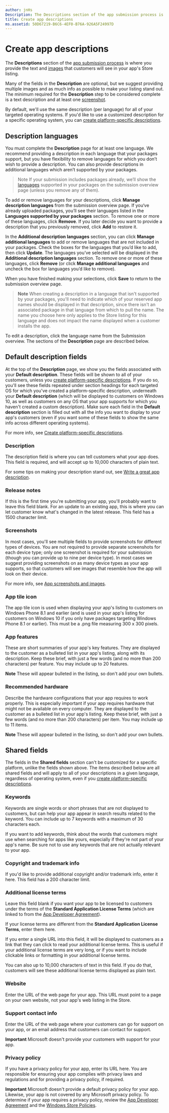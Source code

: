 ```yaml
---
author: jnHs
Description: The Descriptions section of the app submission process is where you provide the text and images that customers will see in your app's Store listing.
title: Create app descriptions
ms.assetid: 50D67219-B6C6-4EF0-B76A-926A5F24997D
---
```


# Create app descriptions


The **Descriptions** section of the [app submission process](app-submissions.md) is where you provide the text and [images](app-screenshots-and-images.md) that customers will see in your app's Store listing.

Many of the fields in the **Description** are optional, but we suggest providing multiple images and as much info as possible to make your listing stand out. The minimum required for the **Description** step to be considered complete is a text description and at least one [screenshot](app-screenshots-and-images.md).

By default, we'll use the same description (per language) for all of your targeted operating systems. If you'd like to use a customized description for a specific operating system, you can [create platform-specific descriptions](create-platform-specific-descriptions.md).

## Description languages

You must complete the **Description** page for at least one language. We recommend providing a description in each language that your packages support, but you have flexibility to remove languages for which you don’t wish to provide a description. You can also provide descriptions in additional languages which aren’t supported by your packages.

> Note  If your submission includes packages already, we’ll show the [languages](supported-languages.md) supported in your packages on the submission overview page (unless you remove any of them).

To add or remove languages for your descriptions, click **Manage description languages** from the submission overview page. If you‘ve already uploaded packages, you’ll see their languages listed in the **Languages supported by your packages** section. To remove one or more of these languages, click **Remove**. If you later decide you want to provide a description that you previously removed, click **Add** to restore it.

In the **Additional description languages** section, you can click **Manage additional languages** to add or remove languages that are not included in your packages. Check the boxes for the languages that you’d like to add, then click **Update**. The languages you’ve selected will be displayed in the **Additional description languages** section. To remove one or more of these languages, click **Remove** (or click **Manage additional languages** and uncheck the box for languages you’d like to remove).

When you have finished making your selections, click **Save** to return to the submission overview page.

> **Note** When creating a description in a language that isn't supported by your packages, you'll need to indicate which of your reserved app names should be displayed in that description, since there isn't an associated package in that language from which to pull the name. The name you choose here only applies to the Store listing for this language and does not impact the name displayed when a customer installs the app.

To edit a description, click the language name from the Submission overview. The sections of the **Description** page are described below.

## Default description fields


At the top of the **Description** page, we show you the fields associated with your **Default description**. These fields will be shown to all of your customers, unless you [create platform-specific descriptions](create-platform-specific-descriptions.md). If you do so, you'll see these fields repeated under section headings for each targeted OS for which you've created a platform-specific description, underneath your **Default description** (which will be displayed to customers on Windows 10, as well as customers on any OS that your app supports for which you haven't created a custom description). Make sure each field in the **Default description** section is filled out with all the info you want to display to your app's customers (even if you want some of these fields to show the same info across different operating systems).

For more info, see [Create platform-specific descriptions](create-platform-specific-descriptions.md).

### Description

The description field is where you can tell customers what your app does. This field is required, and will accept up to 10,000 characters of plain text.

For some tips on making your description stand out, see [Write a great app description](write-a-great-app-description.md).

### Release notes

If this is the first time you're submitting your app, you'll probably want to leave this field blank. For an update to an existing app, this is where you can let customer know what's changed in the latest release. This field has a 1500 character limit.

### Screenshots

In most cases, you'll see multiple fields to provide screenshots for different types of devices. You are not required to provide separate screenshots for each device type; only one screenshot is required for your submission (though you can provide up to nine per device type). In most cases we suggest providing screenshots on as many device types as your app supports, so that customers will see images that resemble how the app will look on their device.

For more info, see [App screenshots and images](app-screenshots-and-images.md).

### App tile icon

The app tile icon is used when displaying your app's listing to customers on Windows Phone 8.1 and earlier (and is used in your app's listing for customers on Windows 10 if you only have packages targeting Windows Phone 8.1 or earlier). This must be a .png file measuring 300 x 300 pixels.

### App features

These are short summaries of your app's key features. They are displayed to the customer as a bulleted list in your app's listing, along with its description. Keep these brief, with just a few words (and no more than 200 characters) per feature. You may include up to 20 features.

**Note**  These will appear bulleted in the listing, so don't add your own bullets.

 

### Recommended hardware

Describe the hardware configurations that your app requires to work properly. This is especially important if your app requires hardware that might not be available on every computer. They are displayed to the customer as a bulleted list in your app's listing. Keep these brief, with just a few words (and no more than 200 characters) per item. You may include up to 11 items.

**Note**  These will appear bulleted in the listing, so don't add your own bullets.

 

## Shared fields


The fields in the **Shared fields** section can't be customized for a specific platform, unlike the fields shown above. The items described below are all shared fields and will apply to all of your descriptions in a given language, regardless of operating system, even if you [create platform-specific descriptions](create-platform-specific-descriptions.md).

### Keywords

Keywords are single words or short phrases that are not displayed to customers, but can help your app appear in search results related to the keyword. You can include up to 7 keywords with a maximum of 30 characters each.

If you want to add keywords, think about the words that customers might use when searching for apps like yours, especially if they're not part of your app's name. Be sure not to use any keywords that are not actually relevant to your app.

### Copyright and trademark info

If you'd like to provide additional copyright and/or trademark info, enter it here. This field has a 200 character limit.

### Additional license terms

Leave this field blank if you want your app to be licensed to customers under the terms of the **Standard Application License Terms** (which are linked to from the [App Developer Agreement](https://msdn.microsoft.com/library/windows/apps/hh694058)).

If your license terms are different from the **Standard Application License Terms**, enter them here.

If you enter a single URL into this field, it will be displayed to customers as a link that they can click to read your additional license terms. This is useful if your additional license terms are very long, or if you want to include clickable links or formatting in your additional license terms.

You can also up to 10,000 characters of text in this field. If you do that, customers will see these additional license terms displayed as plain text.

### Website

Enter the URL of the web page for your app. This URL must point to a page on your own website, not your app's web listing in the Store.

### Support contact info

Enter the URL of the web page where your customers can go for support on your app, or an email address that customers can contact for support.

**Important**  Microsoft doesn't provide your customers with support for your app.

 

### Privacy policy

If you have a privacy policy for your app, enter its URL here. You are responsible for ensuring your app complies with privacy laws and regulations and for providing a privacy policy, if required.

**Important**  Microsoft doesn't provide a default privacy policy for your app. Likewise, your app is not covered by any Microsoft privacy policy. To determine if your app requires a privacy policy, review the [App Developer Agreement](https://msdn.microsoft.com/library/windows/apps/hh694058) and the [Windows Store Policies](https://msdn.microsoft.com/en-us/library/windows/apps/dn764944.aspx#pol_10_5_1).


<!--HONumber=Jun16_HO2-->



